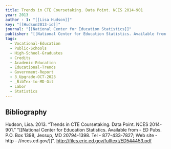 ```yaml
---
title: Trends in CTE Coursetaking. Data Point. NCES 2014-901
year: 2013
author - 1: "[[Lisa Hudson]]"
key: "[[Hudson2013-id]]"
journal: "[[National Center for Education Statistics]]"
publisher: "[[National Center for Education Statistics. Available from -  ED Pubs. P.O. Box 1398, Jessup, MD 20794-1398. Tel -  877-433-7827; Web site -  http - //nces.ed.gov/]]"
tags:
  - Vocational-Education
  - Public-Schools
  - High-School-Graduates
  - Credits
  - Academic-Education
  - Educational-Trends
  - Government-Report
  - 3_Upgrade-OCT-2023
  - _BibTex-to-MD-Git
  - Labor
  - Statistics
---
```


## Bibliography
Hudson, Lisa. 2013. “Trends in CTE Coursetaking. Data Point. NCES 2014-901.” "[[National Center for Education Statistics. Available from -  ED Pubs. P.O. Box 1398, Jessup, MD 20794-1398. Tel -  877-433-7827; Web site -  http - //nces.ed.gov/]]". http://files.eric.ed.gov/fulltext/ED544453.pdf